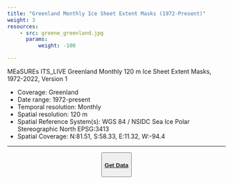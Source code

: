 ```yaml
---
title: "Greenland Monthly Ice Sheet Extent Masks (1972-Present)"
weight: 3
resources:
    - src: greene_greenland.jpg
      params:
          weight: -100

---
```


MEaSUREs ITS_LIVE Greenland Monthly 120 m Ice Sheet Extent Masks, 1972-2022, Version 1

- Coverage: Greenland
- Date range: 1972-present
- Temporal resolution: Monthly
- Spatial resolution: 120 m
- Spatial Reference System(s): WGS 84 / NSIDC Sea Ice Polar Stereographic North EPSG:3413
- Spatial Coverage:  N:81.51, S:58.33, E:11.32, W:-94.4

---

<center><button class="button is-large is-responsive"><a href="https://nsidc.org/data/nsidc-0793/"><h4>Get Data</h4></a></button></center>
